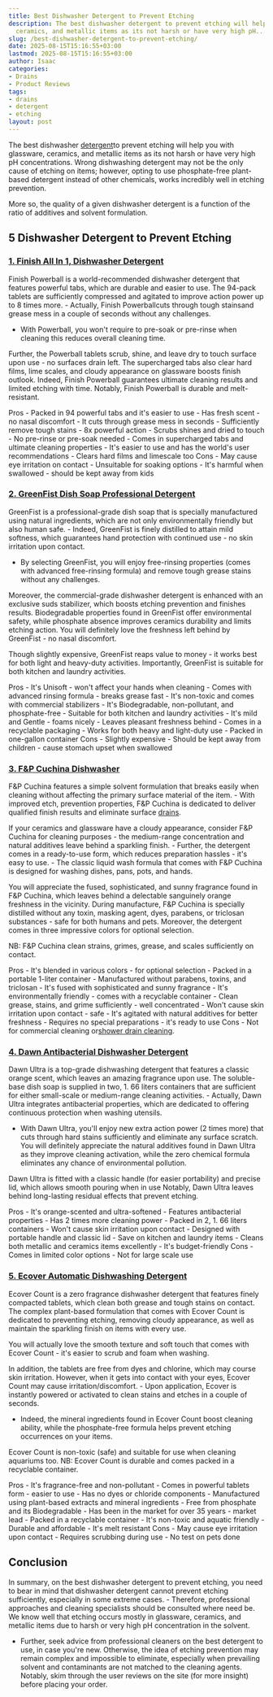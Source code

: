 ```yaml
---
title: Best Dishwasher Detergent to Prevent Etching
description: The best dishwasher detergent to prevent etching will help you with glassware,
  ceramics, and metallic items as its not harsh or have very high pH...
slug: /best-dishwasher-detergent-to-prevent-etching/
date: 2025-08-15T15:16:55+03:00
lastmod: 2025-08-15T15:16:55+03:00
author: Isaac
categories:
- Drains
- Product Reviews
tags:
- drains
- detergent
- etching
layout: post
---
```

The best dishwasher [detergent](https://pestpolicy.com/best-dishwasher-detergent/)to prevent etching will help you with glassware, ceramics, and metallic items as its not harsh or have very high pH concentrations. Wrong dishwashing detergent may not be the only cause of etching on items; however, opting to use phosphate-free plant-based detergent instead of other chemicals, works incredibly well in etching prevention.

More so, the quality of a given dishwasher detergent is a function of the ratio of additives and solvent formulation.

##  5 Dishwasher Detergent to Prevent Etching

###  [1. Finish All In 1, Dishwasher Detergent](https://www.amazon.com/dp/B06XX33G82/?tag=p-policy-20)

Finish Powerball is a world-recommended dishwasher detergent that features powerful tabs, which are durable and easier to use. The 94-pack tablets are sufficiently compressed and agitated to improve action power up to 8 times more. - Actually, Finish Powerballcuts through tough stainsand grease mess in a couple of seconds without any challenges.

- With Powerball, you won't require to pre-soak or pre-rinse when cleaning this reduces overall cleaning time.

Further, the Powerball tablets scrub, shine, and leave dry to touch surface upon use - no surfaces drain left. The supercharged tabs also clear hard films, lime scales, and cloudy appearance on glassware boosts finish outlook. Indeed, Finish Powerball guarantees ultimate cleaning results and limited etching with time. Notably, Finish Powerball is durable and melt-resistant.

Pros - Packed in 94 powerful tabs and it's easier to use - Has fresh scent - no nasal discomfort - It cuts through grease mess in seconds - Sufficiently remove tough stains - 8x powerful action - Scrubs shines and dried to touch - No pre-rinse or pre-soak needed - Comes in supercharged tabs and ultimate cleaning properties - It's easier to use and has the world's user recommendations - Clears hard films and limescale too Cons - May cause eye irritation on contact - Unsuitable for soaking options - It's harmful when swallowed - should be kept away from kids

###  [2. GreenFist Dish Soap Professional Detergent](https://www.amazon.com/dp/B076X8CBX1/?tag=p-policy-20)

GreenFist is a professional-grade dish soap that is specially manufactured using natural ingredients, which are not only environmentally friendly but also human safe. - Indeed, GreenFist is finely distilled to attain mild softness, which guarantees hand protection with continued use - no skin irritation upon contact.

- By selecting GreenFist, you will enjoy free-rinsing properties (comes with advanced free-rinsing formula) and remove tough grease stains without any challenges.

Moreover, the commercial-grade dishwasher detergent is enhanced with an exclusive suds stabilizer, which boosts etching prevention and finishes results. Biodegradable properties found in GreenFist offer environmental safety, while phosphate absence improves ceramics durability and limits etching action. You will definitely love the freshness left behind by GreenFist - no nasal discomfort.

Though slightly expensive, GreenFist reaps value to money - it works best for both light and heavy-duty activities. Importantly, GreenFist is suitable for both kitchen and laundry activities.

Pros - It's Unisoft - won't affect your hands when cleaning - Comes with advanced rinsing formula - breaks grease fast - It's non-toxic and comes with commercial stabilizers - It's Biodegradable, non-pollutant, and phosphate-free - Suitable for both kitchen and laundry activities - It's mild and Gentle - foams nicely - Leaves pleasant freshness behind - Comes in a recyclable packaging - Works for both heavy and light-duty use - Packed in one-gallon container Cons - Slightly expensive - Should be kept away from children - cause stomach upset when swallowed

###  [3. F&P Cuchina Dishwasher](https://www.amazon.com/dp/B07V1WVTB6/?tag=p-policy-20)

F&P Cuchina features a simple solvent formulation that breaks easily when cleaning without affecting the primary surface material of the item. - With improved etch, prevention properties, F&P Cuchina is dedicated to deliver qualified finish results and eliminate surface [drains](https://pestpolicy.com/best-car-wash-soap/).

If your ceramics and glassware have a cloudy appearance, consider F&P Cuchina for cleaning purposes - the medium-range concentration and natural additives leave behind a sparkling finish. - Further, the detergent comes in a ready-to-use form, which reduces preparation hassles - it's easy to use. - The classic liquid wash formula that comes with F&P Cuchina is designed for washing dishes, pans, pots, and hands.

You will appreciate the fused, sophisticated, and sunny fragrance found in F&P Cuchina, which leaves behind a delectable sanguinely orange freshness in the vicinity. During manufacture, F&P Cuchina is specially distilled without any toxin, masking agent, dyes, parabens, or triclosan substances - safe for both humans and pets. Moreover, the detergent comes in three impressive colors for optional selection.

NB: F&P Cuchina clean strains, grimes, grease, and scales sufficiently on contact.

Pros - It's blended in various colors - for optional selection - Packed in a portable 1-liter container - Manufactured without parabens, toxins, and triclosan - It's fused with sophisticated and sunny fragrance - It's environmentally friendly - comes with a recyclable container - Clean grease, stains, and grime sufficiently - well concentrated - Won't cause skin irritation upon contact - safe - It's agitated with natural additives for better freshness - Requires no special preparations - it's ready to use Cons - Not for commercial cleaning or[shower drain cleaning](https://pestpolicy.com/best-shower-drain-cleaner/).

###  [4. Dawn Antibacterial Dishwasher Detergent](https://www.amazon.com/dp/B07FYVKGSR/?tag=p-policy-20)

Dawn Ultra is a top-grade dishwashing detergent that features a classic orange scent, which leaves an amazing fragrance upon use. The soluble-base dish soap is supplied in two, 1. 66 liters containers that are sufficient for either small-scale or medium-range cleaning activities. - Actually, Dawn Ultra integrates antibacterial properties, which are dedicated to offering continuous protection when washing utensils.

- With Dawn Ultra, you'll enjoy new extra action power (2 times more) that cuts through hard stains sufficiently and eliminate any surface scratch. You will definitely appreciate the natural additives found in Dawn Ultra as they improve cleaning activation, while the zero chemical formula eliminates any chance of environmental pollution.

Dawn Ultra is fitted with a classic handle (for easier portability) and precise lid, which allows smooth pouring when in use Notably, Dawn Ultra leaves behind long-lasting residual effects that prevent etching.

Pros - It's orange-scented and ultra-softened - Features antibacterial properties - Has 2 times more cleaning power - Packed in 2, 1. 66 liters containers - Won't cause skin irritation upon contact - Designed with portable handle and classic lid - Save on kitchen and laundry items - Cleans both metallic and ceramics items excellently - It's budget-friendly Cons - Comes in limited color options - Not for large scale use

###  [5. Ecover Automatic Dishwashing Detergent](https://www.amazon.com/dp/B0080L99GC/?tag=p-policy-20)

Ecover Count is a zero fragrance dishwasher detergent that features finely compacted tablets, which clean both grease and tough stains on contact. The complex plant-based formulation that comes with Ecover Count is dedicated to preventing etching, removing cloudy appearance, as well as maintain the sparkling finish on items with every use.

You will actually love the smooth texture and soft touch that comes with Ecover Count - it's easier to scrub and foam when washing.

In addition, the tablets are free from dyes and chlorine, which may course skin irritation. However, when it gets into contact with your eyes, Ecover Count may cause irritation/discomfort. - Upon application, Ecover is instantly powered or activated to clean stains and etches in a couple of seconds.

- Indeed, the mineral ingredients found in Ecover Count boost cleaning ability, while the phosphate-free formula helps prevent etching occurrences on your items.

Ecover Count is non-toxic (safe) and suitable for use when cleaning aquariums too. NB: Ecover Count is durable and comes packed in a recyclable container.

Pros - It's fragrance-free and non-pollutant - Comes in powerful tablets form - easier to use - Has no dyes or chloride components - Manufactured using plant-based extracts and mineral ingredients - Free from phosphate and its Biodegradable - Has been in the market for over 35 years - market lead - Packed in a recyclable container - It's non-toxic and aquatic friendly - Durable and affordable - It's melt resistant Cons - May cause eye irritation upon contact - Requires scrubbing during use - No test on pets done

##  Conclusion

In summary, on the best dishwasher detergent to prevent etching, you need to bear in mind that dishwasher detergent cannot prevent etching sufficiently, especially in some extreme cases. - Therefore, professional approaches and cleaning specialists should be consulted where need be. We know well that etching occurs mostly in glassware, ceramics, and metallic items due to harsh or very high pH concentration in the solvent.

- Further, seek advice from professional cleaners on the best detergent to use, in case you're new. Otherwise, the idea of etching prevention may remain complex and impossible to eliminate, especially when prevailing solvent and contaminants are not matched to the cleaning agents. Notably, skim through the user reviews on the site (for more insight) before placing your order.

